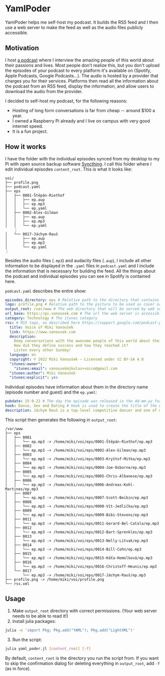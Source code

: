# YamlPoder
YamlPoder helps me self-host my podcast.
It builds the RSS feed and I then use a web server to make the feed as well as the audio files publicly accessible.

## Motivation
I host [a podcast](https://www.vanousek.com/voice) where I interview the amazing people of this world about their passions and lives.
Most people don't realize this, but you don't upload the episodes of your podcast to every platform it's available on (Spotify, Apple Podcasts, Google Podcasts...).
The audio is hosted by a provider that charges you for their services.
Platforms then read all the information about the podcast from an RSS feed, display the information, and allow users to download the audio from the provider.

I decided to self-host my podcast, for the following reasons:
- Hosting of long form conversations is far from cheap -- around $100 a year.
- I owned a Raspberry Pi already and I live on campus with very good internet speed.
- It is a fun project.

## How it works
I have the folder with the individual episodes synced from my desktop to my Pi with open source backup software [Syncthing](https://syncthing.net/).
I call this folder where I edit individual episodes `content_root`.
This is what it looks like:
```
voi/
├── profile.png
├── podcast.yaml
├── eps
│   ├── 0001-Štěpán-Riethof
│   │   ├── ep.aup
│   │   ├── ep.mp3
│   │   └── ep.yaml
│   ├── 0002-Alex-Gilman
│   │   ├── ep.aup
│   │   ├── ep.mp3
│   │   └── ep.yaml
    ⋮
│   └── 0017-Jáchym-Rauš
│       ├── ep.aup
│       ├── ep.mp3
│       └── ep.yaml
⋮
```

Besides the audio files (`.mp3`) and audacity files (`.aup`),
I include all other information to be displayed in the `.yaml` files in `podcast.yaml` and I include the information that is necessary for building the feed.
All the things about the podcast and individual episodes you can see in Spotify is contained here.

`podcast.yaml` describes the entire show:
```yaml
episodes_directory: eps # Relative path to the directory that contains all the episodes
logo: profile.png # Relative path to the picture to be used as cover art for the podcast
output_root: /var/www # The web directory that will be served by web server. 
url_base: https://pi.vanousek.com # The url the web server is accessible on.
category: Technology # The itunes category
rss: # RSS tags, as described here https://support.google.com/podcast-publishers/answer/9889544?hl=en
  title: Voice of Miki Vanoušek
  link: https://www.vanousek.com
  description:
    Deep conversations with the awesome people of this world about their passions and lives.
    How did they define success and how they reached it?
    Listen every other Sunday!
  language: en
  copyright: © 2022 Miki Vanoušek – Licensed under CC BY-SA 4.0
  "itunes:owner":
    "itunes:email": vanousekmikulas+voice@gmail.com
  "itunes:author": Miki Vanoušek
  "itunes:explicit": yes
```

Individual episodes have information about them in the directory name (episode number and guest) and the `ep.yaml`:
```yaml
pubdate: 25-9-22 # The day the episode was released in the dd-mm-yy format
hook: Dance, Sex and Dating # Hook is used to create the title of the episode: `#0017 Jáchym Rauš: Dance, Sex and Dating`
description: Jáchym Rauš is a top-level competitive dancer and one of my dearest friends. Enjoy! # Info about this episode.
```

This script then generates the following in `output_root`:
```
/var/www
├── eps
│   ├── 0001
│   │   └── ep.mp3 -> /home/miki/voi/eps/0001-Štěpán-Riethof/ep.mp3
│   ├── 0002
│   │   └── ep.mp3 -> /home/miki/voi/eps/0002-Alex-Gilman/ep.mp3
│   ├── 0003
│   │   └── ep.mp3 -> /home/miki/voi/eps/0003-Kryštof-Mitka/ep.mp3
│   ├── 0004
│   │   └── ep.mp3 -> /home/miki/voi/eps/0004-Joe-Osborne/ep.mp3
│   ├── 0005
│   │   └── ep.mp3 -> /home/miki/voi/eps/0005-Chris-Albanese/ep.mp3
│   ├── 0006
│   │   └── ep.mp3 -> /home/miki/voi/eps/0006-Andreas-Kohl-Martines/ep.mp3
│   ├── 0007
│   │   └── ep.mp3 -> /home/miki/voi/eps/0007-Scott-Beibin/ep.mp3
│   ├── 0008
│   │   └── ep.mp3 -> /home/miki/voi/eps/0008-Vít-Jedlička/ep.mp3
│   ├── 0009
│   │   └── ep.mp3 -> /home/miki/voi/eps/0009-Bibi-Stevens/ep.mp3
│   ├── 0011
│   │   └── ep.mp3 -> /home/miki/voi/eps/0011-Gerard-Bel-Catala/ep.mp3
│   ├── 0012
│   │   └── ep.mp3 -> /home/miki/voi/eps/0012-Bart-Sprenkles/ep.mp3
│   ├── 0013
│   │   └── ep.mp3 -> /home/miki/voi/eps/0013-Nelly-Litvak/ep.mp3
│   ├── 0014
│   │   └── ep.mp3 -> /home/miki/voi/eps/0014-Bill-Cohn/ep.mp3
│   ├── 0015
│   │   └── ep.mp3 -> /home/miki/voi/eps/0015-Káťa-Homolková/ep.mp3
│   ├── 0016
│   │   └── ep.mp3 -> /home/miki/voi/eps/0016-Christoff-Heunis/ep.mp3
│   └── 0017
│       └── ep.mp3 -> /home/miki/voi/eps/0017-Jáchym-Rauš/ep.mp3
├── profile.png -> /home/miki/voi/profile.png
└── rss.xml
```


## Usage

1. Make `output_root` directory with correct permissions. (Your web server needs to be able to read it!)
2. Install julia packages:
```sh
julia -e 'import Pkg; Pkg.add("YAML"); Pkg.add("LightXML")'
```
3. Run the script:
```sh
julia yaml_poder.jl [content_root] [-f]
```
By default, `content_root` is the directory you run the script from.
If you want to skip the confirmation dialog for deleting everything in `output_root`, add `-f` (as in force).
